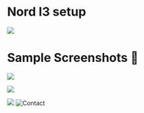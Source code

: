 # Nord I3 setup
<p align="left"> <a href="https://github.com/arcticicestudio/styleguide-git/releases/latest" target="_blank"><img src="https://img.shields.io/github/release/arcticicestudio/styleguide-git.svg?style=flat-square&label=Git%20Style%20Guide&logoColor=eceff4&colorA=4c566a&colorB=88c0d0&logo=git"/></a></p>



# Sample Screenshots 👑
![](https://raw.githubusercontent.com/theglitchh/dotfiles/master/.config/samples/Screenshot%20from%202022-03-11%2013-31-18.png)

![](https://raw.githubusercontent.com/theglitchh/dotfiles/master/.config/samples/Screenshot%20from%202022-03-11%2013-33-10.png)

![](https://raw.githubusercontent.com/theglitchh/dotfiles/master/.config/samples/Screenshot%20from%202022-03-11%2013-36-31.png)
![Contact](https://wa.me/+919366855940)

